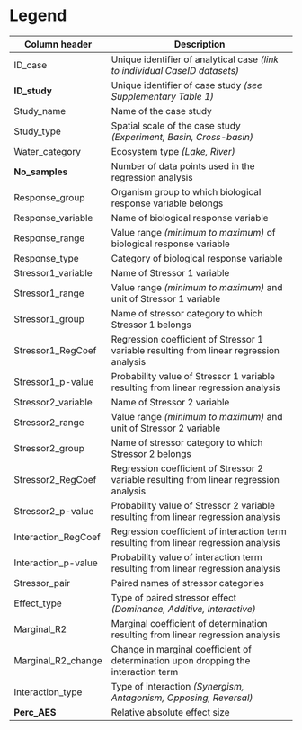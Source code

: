 # Legend

Column header|Description
-------------|-----------
ID_case|Unique identifier of analytical case *(link to individual CaseID datasets)*
**ID_study**|Unique identifier of case study *(see Supplementary Table 1)*
Study_name|Name of the case study
Study_type|Spatial scale of the case study *(Experiment, Basin, Cross-basin)*
Water_category|Ecosystem type *(Lake, River)*
**No_samples**|Number of data points used in the regression analysis
Response_group|Organism group to which biological response variable belongs
Response_variable|Name of biological response variable
Response_range|Value range *(minimum to maximum)* of biological response variable
Response_type|Category of biological response variable
Stressor1_variable|Name of Stressor 1 variable
Stressor1_range|Value range *(minimum to maximum)* and unit of Stressor 1 variable
Stressor1_group|Name of stressor category to which Stressor 1 belongs
Stressor1_RegCoef|Regression coefficient of Stressor 1 variable resulting from linear regression analysis
Stressor1_p-value|Probability value of Stressor 1 variable resulting from linear regression analysis
Stressor2_variable|Name of Stressor 2 variable
Stressor2_range|Value range *(minimum to maximum)* and unit of Stressor 2 variable
Stressor2_group|Name of stressor category to which Stressor 2 belongs
Stressor2_RegCoef|Regression coefficient of Stressor 2 variable resulting from linear regression analysis
Stressor2_p-value|Probability value of Stressor 2 variable resulting from linear regression analysis
Interaction_RegCoef|Regression coefficient of interaction term resulting from linear regression analysis
Interaction_p-value|Probability value of interaction term resulting from linear regression analysis
Stressor_pair|Paired names of stressor categories
Effect_type|Type of paired stressor effect *(Dominance, Additive, Interactive)*
Marginal_R2|Marginal coefficient of determination resulting from linear regression analysis
Marginal_R2_change|Change in marginal coefficient of determination upon dropping the interaction term
Interaction_type|Type of interaction *(Synergism, Antagonism, Opposing, Reversal)*
**Perc_AES**|Relative absolute effect size
